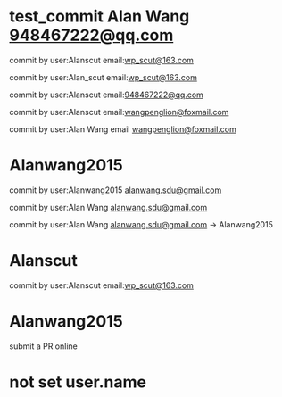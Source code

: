 # test_commit  Alan Wang 948467222@qq.com

commit by user:Alanscut email:wp_scut@163.com

commit by user:Alan_scut email:wp_scut@163.com

commit by user:Alanscut email:948467222@qq.com

commit by user:Alanscut email:wangpenglion@foxmail.com

commit by user:Alan Wang email wangpenglion@foxmail.com

# Alanwang2015
commit by user:Alanwang2015 alanwang.sdu@gmail.com

commit by user:Alan Wang alanwang.sdu@gmail.com

commit by user:Alan Wang alanwang.sdu@gmail.com -> Alanwang2015


# Alanscut
commit by user:Alanscut email:wp_scut@163.com

# Alanwang2015
submit a PR online


# not set user.name
